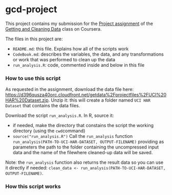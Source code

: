 gcd-project
===========

This project contains my submission for the [Project assignment](https://class.coursera.org/getdata-006/human_grading) of the [Getting and Cleaning Data](https://class.coursera.org/getdata-006/) class on Coursera.

The files in this project are:
* `README.md`: this file. Explains how all of the scripts work
* `CodeBook.md`: describes the variables, the data, and any transformations or work that was performed to clean up the data
* `run_analysis.R`: code, commented inside and below in this file

### How to use this script

As requested in the assignment, download the data file here: https://d396qusza40orc.cloudfront.net/getdata%2Fprojectfiles%2FUCI%20HAR%20Dataset.zip.
Unzip it: this will create a folder named `UCI HAR Dataset` that contains the data files.

Download the script `run_analysis.R`.
In R, source it:
* if needed, make the directory that constains the script the working directory (using the `cwd`command)
* `source("run_analysis.R")`
Call the `run_analysis` function `run_analysis(PATH-TO-UCI-HAR-DATASET, OUTPUT-FILENAME)` providing as parameters the path to the folder containing the uncompressed input data and the name of the filewhere cleaned-up data will be saved.

Note: the `run_analysis` function also returns the result data so you can use it directly if needed: `clean_data <- run_analysis(PATH-TO-UCI-HAR-DATASET, OUTPUT-FILENAME)`.

### How this script works


